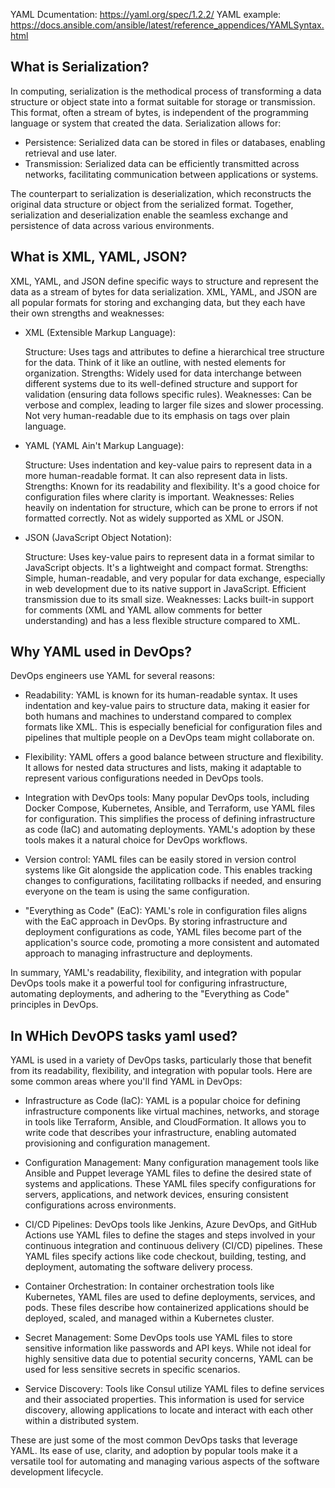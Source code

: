 YAML Dcumentation: https://yaml.org/spec/1.2.2/
YAML example: https://docs.ansible.com/ansible/latest/reference_appendices/YAMLSyntax.html

## What is Serialization?

In computing, serialization is the methodical process of transforming a data structure or object state into a format suitable for storage or transmission. This format, often a stream of bytes, is independent of the programming language or system that created the data. Serialization allows for:

- Persistence: Serialized data can be stored in files or databases, enabling retrieval and use later.
- Transmission: Serialized data can be efficiently transmitted across networks, facilitating communication between applications or systems.

The counterpart to serialization is deserialization, which reconstructs the original data structure or object from the serialized format. Together, serialization and deserialization enable the seamless exchange and persistence of data across various environments.

## What is XML, YAML, JSON?

XML, YAML, and JSON define specific ways to structure and represent the data as a stream of bytes for data serialization.
XML, YAML, and JSON are all popular formats for storing and exchanging data, but they each have their own strengths and weaknesses:

- XML (Extensible Markup Language):

  Structure: Uses tags and attributes to define a hierarchical tree structure for the data. Think of it like an outline, with nested elements for organization.
  Strengths: Widely used for data interchange between different systems due to its well-defined structure and support for validation (ensuring data follows specific rules).
  Weaknesses: Can be verbose and complex, leading to larger file sizes and slower processing. Not very human-readable due to its emphasis on tags over plain language.

- YAML (YAML Ain't Markup Language):

  Structure: Uses indentation and key-value pairs to represent data in a more human-readable format. It can also represent data in lists.
  Strengths: Known for its readability and flexibility. It's a good choice for configuration files where clarity is important.
  Weaknesses: Relies heavily on indentation for structure, which can be prone to errors if not formatted correctly. Not as widely supported as XML or JSON.

- JSON (JavaScript Object Notation):

  Structure: Uses key-value pairs to represent data in a format similar to JavaScript objects. It's a lightweight and compact format.
  Strengths: Simple, human-readable, and very popular for data exchange, especially in web development due to its native support in JavaScript. Efficient transmission due to its small size.
  Weaknesses: Lacks built-in support for comments (XML and YAML allow comments for better understanding) and has a less flexible structure compared to XML.

## Why YAML used in DevOps?

DevOps engineers use YAML for several reasons:

- Readability: YAML is known for its human-readable syntax. It uses indentation and key-value pairs to structure data, making it easier for both humans and machines to understand compared to complex formats like XML. This is especially beneficial for configuration files and pipelines that multiple people on a DevOps team might collaborate on.

- Flexibility: YAML offers a good balance between structure and flexibility. It allows for nested data structures and lists, making it adaptable to represent various configurations needed in DevOps tools.

- Integration with DevOps tools: Many popular DevOps tools, including Docker Compose, Kubernetes, Ansible, and Terraform, use YAML files for configuration. This simplifies the process of defining infrastructure as code (IaC) and automating deployments. YAML's adoption by these tools makes it a natural choice for DevOps workflows.

- Version control: YAML files can be easily stored in version control systems like Git alongside the application code. This enables tracking changes to configurations, facilitating rollbacks if needed, and ensuring everyone on the team is using the same configuration.

- "Everything as Code" (EaC): YAML's role in configuration files aligns with the EaC approach in DevOps. By storing infrastructure and deployment configurations as code, YAML files become part of the application's source code, promoting a more consistent and automated approach to managing infrastructure and deployments.

In summary, YAML's readability, flexibility, and integration with popular DevOps tools make it a powerful tool for configuring infrastructure, automating deployments, and adhering to the "Everything as Code" principles in DevOps.

## In WHich DevOPS tasks yaml used?

YAML is used in a variety of DevOps tasks, particularly those that benefit from its readability, flexibility, and integration with popular tools. Here are some common areas where you'll find YAML in DevOps:

- Infrastructure as Code (IaC): YAML is a popular choice for defining infrastructure components like virtual machines, networks, and storage in tools like Terraform, Ansible, and CloudFormation. It allows you to write code that describes your infrastructure, enabling automated provisioning and configuration management.

- Configuration Management: Many configuration management tools like Ansible and Puppet leverage YAML files to define the desired state of systems and applications. These YAML files specify configurations for servers, applications, and network devices, ensuring consistent configurations across environments.

- CI/CD Pipelines: DevOps tools like Jenkins, Azure DevOps, and GitHub Actions use YAML files to define the stages and steps involved in your continuous integration and continuous delivery (CI/CD) pipelines. These YAML files specify actions like code checkout, building, testing, and deployment, automating the software delivery process.

- Container Orchestration: In container orchestration tools like Kubernetes, YAML files are used to define deployments, services, and pods. These files describe how containerized applications should be deployed, scaled, and managed within a Kubernetes cluster.

- Secret Management: Some DevOps tools use YAML files to store sensitive information like passwords and API keys. While not ideal for highly sensitive data due to potential security concerns, YAML can be used for less sensitive secrets in specific scenarios.

- Service Discovery: Tools like Consul utilize YAML files to define services and their associated properties. This information is used for service discovery, allowing applications to locate and interact with each other within a distributed system.

These are just some of the most common DevOps tasks that leverage YAML. Its ease of use, clarity, and adoption by popular tools make it a versatile tool for automating and managing various aspects of the software development lifecycle.
